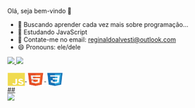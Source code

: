 Olá, seja bem-vindo 👋

- 🔭 Buscando aprender cada vez mais sobre programação...
- 🌱 Estudando JavaScript
- 💬 Contate-me no email: reginaldoalvesti@outlook.com
- 😄 Pronouns: ele/dele

<a href="https://github.com/reginaldoa">
  <img height="180em" src="https://github-readme-stats.vercel.app/api?username=reginaldoa&show_icons=true&theme=dark&include_all_commits=true&count_private=true"/>
  <img height="180em" src="https://github-readme-stats.vercel.app/api/top-langs/?username=reginaldoa&layout=compact&langs_count=7&theme=dark"/>
</div>

<div style="display: inline_block"><br>
  <img align="center" alt="reg-Js" height="30" width="40" src="https://raw.githubusercontent.com/devicons/devicon/master/icons/javascript/javascript-plain.svg">
  <img align="center" alt="reg-HTML" height="30" width="40" src="https://raw.githubusercontent.com/devicons/devicon/master/icons/html5/html5-original.svg">
  <img align="center" alt="reg-CSS" height="30" width="40" src="https://raw.githubusercontent.com/devicons/devicon/master/icons/css3/css3-original.svg">
  
</div>
##
<div> 
  <a href="https://www.linkedin.com/in/reginaldo-dev-sp10/" target="_blank"><img src="https://img.shields.io/badge/-LinkedIn-%230077B5?style=for-the-badge&logo=linkedin&logoColor=white" target="_blank"></a> 
</div>
